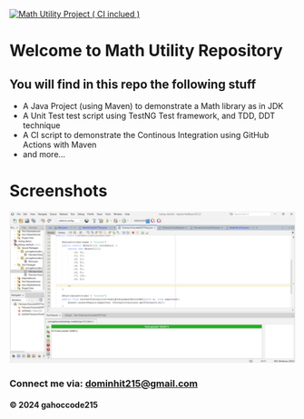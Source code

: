 [![Math Utility Project ( CI inclued )](https://github.com/gahoccode215/testng-mathutil/actions/workflows/maven.yml/badge.svg)](https://github.com/gahoccode215/testng-mathutil/actions/workflows/maven.yml)

# Welcome to Math Utility Repository

## You will find in this repo the following stuff

* A Java Project (using Maven) to demonstrate a Math library as in JDK
* A Unit Test test script using TestNG Test framework, and TDD, DDT technique
* A CI script to demonstrate the Continous Integration using GitHub Actions with Maven
* and more...

# Screenshots
![Source code and test script](https://github.com/gahoccode215/testng-mathutil/blob/main/screenshots/Screenshot%202024-06-13%20205653.png)

### Connect me via: dominhit215@gmail.com

#### &#169; 2024 gahoccode215
